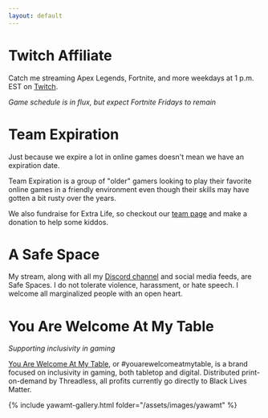 ```yaml
---
layout: default
---
```



# Twitch Affiliate

Catch me streaming Apex Legends, Fortnite, and more weekdays at 1 p.m. EST on [Twitch](https://www.twitch.tv/devartty).

*Game schedule is in flux, but expect Fortnite Fridays to remain*

# Team Expiration

Just because we expire a lot in online games doesn't mean we have an expiration date.

Team Expiration is a group of "older" gamers looking to play their favorite online games in a friendly environment even though their skills may have gotten a bit rusty over the years.

We also fundraise for Extra Life, so checkout our [team page](https://www.extra-life.org/index.cfm?fuseaction=donordrive.team&teamID=56801) and make a donation to help some kiddos.

# A Safe Space

My stream, along with all my [Discord channel](https://discord.gg/PRjtw9B) and social media feeds, are Safe Spaces. I do not tolerate violence, harassment, or hate speech. I welcome all marginalized people with an open heart.

# You Are Welcome At My Table

*Supporting inclusivity in gaming*

[You Are Welcome At My Table](https://yamamt.threadless.com), or #youarewelcomeatmytable, is a brand focused on inclusivity in gaming, both tabletop and digital. Distributed print-on-demand by Threadless, all profits currently go directly to Black Lives Matter.

{% include yawamt-gallery.html folder="/assets/images/yawamt" %}